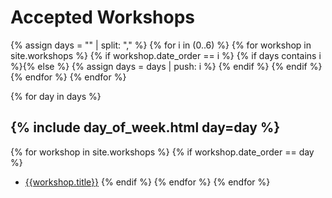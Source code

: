 # Accepted Workshops

{% assign days = "" | split: "," %}
{% for i in (0..6) %}
    {% for workshop in site.workshops %}
        {% if workshop.date_order == i %}
            {% if days contains i %}{% else %}
            {% assign days = days | push: i %}
            {% endif %}
        {% endif %}
    {% endfor %}
{% endfor %}

{% for day in days %}
## {% include day_of_week.html day=day %}
{% for workshop in site.workshops %}
{% if workshop.date_order == day %}
 - [{{workshop.title}}]({{workshop.url}})
{% endif %}
{% endfor %}
{% endfor %}




